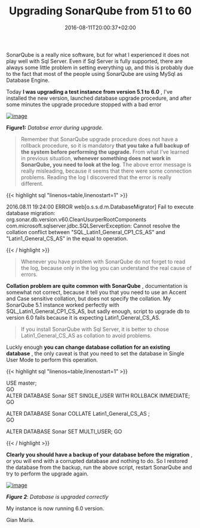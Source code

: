 ﻿---
title: "Upgrading SonarQube from 51 to 60"
description: ""
date: 2016-08-11T20:00:37+02:00
draft: false
tags: [sonarqube]
categories: [Programming]
---
SonarQube is a really nice software, but for what I experienced it does not play well with Sql Server. Even if Sql Server is fully supported, there are always some little problem in setting everything up, and this is probably due to the fact that most of the people using SonarQube are using MySql as Database Engine.

Today  **I was upgrading a test instance from version 5.1 to 6.0** , I’ve installed the new version, launched database upgrade procedure, and after some minutes the upgrade procedure stopped with a bad error

[![image](http://www.codewrecks.com/blog/wp-content/uploads/2016/08/image_thumb-2.png "image")](http://www.codewrecks.com/blog/wp-content/uploads/2016/08/image-2.png)

 **Figure1:** *Databse error during upgrade.*

> Remember that SonarQube upgrade procedure does not have a rollback procedure, so it is mandatory  **that you take a full backup of the system before performing the upgrade.** From what I’ve learned in previous situation,  **whenever something does not work in SonarQube, you need to look at the log**. The above error message is really misleading, because it seems that there were some connection problems. Reading the log I discovered that the error is really different.

{{< highlight sql "linenos=table,linenostart=1" >}}


2016.08.11 19:24:00 ERROR web[o.s.s.d.m.DatabaseMigrator] Fail to execute database migration: org.sonar.db.version.v60.CleanUsurperRootComponents
com.microsoft.sqlserver.jdbc.SQLServerException: Cannot resolve the collation conflict between "SQL_Latin1_General_CP1_CS_AS" and "Latin1_General_CS_AS" in the equal to operation.

{{< / highlight >}}

> Whenever you have problem with SonarQube do not forget to read the log, because only in the log you can understand the real cause of errors.

 **Collation problem are quite common with SonarQube** , documentation is somewhat not correct, because it tell you that you need to use an Accent and Case sensitive collation, but does not specify the collation. My SonarQube 5.1 instance worked perfectly with SQL\_Latin1\_General\_CP1\_CS\_AS, but sadly enough, script to upgrade db to version 6.0 fails because it is expecting Latin1\_General\_CS\_AS.

> If you install SonarQube with Sql Server, it is better to chose Latin1\_General\_CS\_AS as collation to avoid problems.

Luckly enough  **you can change database collation for an existing database** , the only caveat is that you need to set the database in Single User Mode to perform this operation.

{{< highlight sql "linenos=table,linenostart=1" >}}


USE master;  
GO  
ALTER DATABASE Sonar SET SINGLE_USER WITH ROLLBACK IMMEDIATE; 
GO 

ALTER DATABASE Sonar  COLLATE Latin1_General_CS_AS ;  
GO 

ALTER DATABASE Sonar SET MULTI_USER; 
GO  

{{< / highlight >}}

 **Clearly you should have a backup of your database before the migration** , or you will end with a corrupted database and nothing to do. So I restored the database from the backup, run the above script, restart SonarQube and try to perform the upgrade again.

[![image](http://www.codewrecks.com/blog/wp-content/uploads/2016/08/image_thumb-3.png "image")](http://www.codewrecks.com/blog/wp-content/uploads/2016/08/image-3.png)

 ***Figure 2***: *Database is upgraded correctly*

My instance is now running 6.0 version.

Gian Maria.
